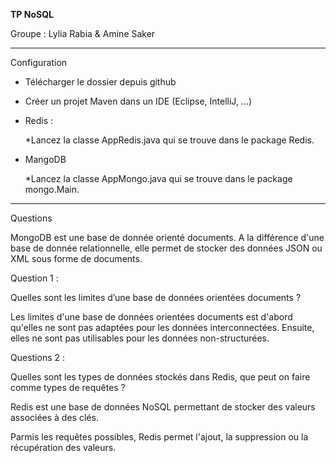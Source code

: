 **********TP NoSQL**********

  Groupe : Lylia Rabia & Amine Saker

*****************************************************************************************************************************


Configuration

* Télécharger le dossier depuis github

* Créer un projet Maven dans un IDE (Eclipse, IntelliJ, ...) 

* Redis : 

  *Lancez la classe AppRedis.java qui se trouve dans le package Redis.
  
* MangoDB

  *Lancez la classe AppMongo.java qui se trouve dans le package mongo.Main.
  
  
  
*****************************************************************************************************************************


Questions 

MongoDB est une base de donnée orienté documents. A la différence d'une base de donnée relationnelle, elle permet de stocker des données JSON ou XML sous forme de documents.  

Question 1 :

Quelles sont les limites d’une base de données orientées documents ? 

Les limites d'une base de données orientées documents est d'abord qu'elles ne sont pas adaptées pour les données interconnectées. Ensuite, elles ne sont pas utilisables pour les données non-structurées.

Questions 2 :

Quelles sont les types de données stockés dans Redis, que peut on faire comme types de requêtes ? 

Redis est une base de données NoSQL permettant de stocker des valeurs associées à des clés.

Parmis les requêtes possibles, Redis permet l'ajout, la suppression ou la récupération des valeurs. 

